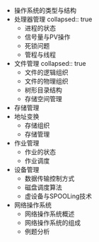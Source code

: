 - 操作系统的类型与结构
- 处理器管理
  collapsed:: true
	- 进程的状态
	- 信号量与PV操作
	- 死锁问题
	- 管程与线程
- 文件管理
  collapsed:: true
	- 文件的逻辑组织
	- 文件的物理组织
	- 树形目录结构
	- 存储空间管理
- 存储管理
- 地址变换
	- 存储组织
	- 存储管理
- 作业管理
	- 作业的状态
	- 作业调度
- 设备管理
	- 数据传输控制方式
	- 磁盘调度算法
	- 虚设备与SPOOLing技术
- 网络操作系统
	- 网络操作系统概述
	- 网络操作系统的组成
	- 例题分析
